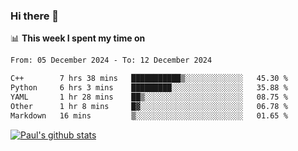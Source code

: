 ### Hi there 👋

📊 **This week I spent my time on**
<!--START_SECTION:waka-->

```txt
From: 05 December 2024 - To: 12 December 2024

C++        7 hrs 38 mins   ███████████▒░░░░░░░░░░░░░   45.30 %
Python     6 hrs 3 mins    █████████░░░░░░░░░░░░░░░░   35.88 %
YAML       1 hr 28 mins    ██▒░░░░░░░░░░░░░░░░░░░░░░   08.75 %
Other      1 hr 8 mins     █▓░░░░░░░░░░░░░░░░░░░░░░░   06.78 %
Markdown   16 mins         ▒░░░░░░░░░░░░░░░░░░░░░░░░   01.65 %
```

<!--END_SECTION:waka-->


[![Paul's github stats](https://github-readme-stats.vercel.app/api?username=mickeyouyou&theme=dracula&show_icons=true)](https://github.com/anuraghazra/github-readme-stats)
